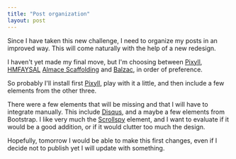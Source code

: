 ```yaml
---
title: "Post organization"
layout: post
---
```

Since I have taken this new challenge, I need to organize my posts in an improved way. This will come naturally with the help of a new redesign.

I haven't yet made my final move, but I'm choosing between [Pixyll][Pixyll], [HMFAYSAL](http://jekyllthemes.org/themes/hmfaysal-notepad-theme/) [Almace Scaffolding](http://jekyllthemes.org/themes/amsf/) and [Balzac](http://jekyllthemes.org/themes/balzac/), in order of preference.

So probably I'll install first [Pixyll][Pixyll], play with it a little, and then include a few elements from the other three.

There were a few elements that will be missing and that I will have to integrate manually. This include [Disqus](https://disqus.com), and a maybe a few elements from Bootstrap. I like very much the [Scrollspy](http://getbootstrap.com/javascript/#scrollspy) element, and I want to evaluate if it would be a good addition, or if it would clutter too much the design.

Hopefully, tomorrow I would be able to make this first changes, even if I decide not to publish yet I will update with something.

[Pixyll]: http://jekyllthemes.org/themes/pixyll/
